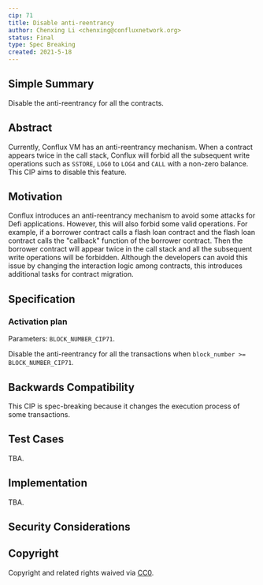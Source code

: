 ```yaml
---
cip: 71
title: Disable anti-reentrancy
author: Chenxing Li <chenxing@confluxnetwork.org>
status: Final
type: Spec Breaking
created: 2021-5-18
---
```


## Simple Summary
Disable the anti-reentrancy for all the contracts. 

## Abstract
Currently, Conflux VM has an anti-reentrancy mechanism. When a contract appears twice in the call stack, Conflux will forbid all the subsequent write operations such as `SSTORE`, `LOG0` to `LOG4` and `CALL` with a non-zero balance. This CIP aims to disable this feature.

## Motivation
Conflux introduces an anti-reentrancy mechanism to avoid some attacks for Defi applications. However, this will also forbid some valid operations. For example, if a borrower contract calls a flash loan contract and the flash loan contract calls the "callback" function of the borrower contract. Then the borrower contract will appear twice in the call stack and all the subsequent write operations will be forbidden. Although the developers can avoid this issue by changing the interaction logic among contracts, this introduces additional tasks for contract migration.

## Specification

### Activation plan

Parameters: `BLOCK_NUMBER_CIP71`. 

Disable the anti-reentrancy for all the transactions when `block_number >= BLOCK_NUMBER_CIP71`. 

## Backwards Compatibility

This CIP is spec-breaking because it changes the execution process of some transactions. 

## Test Cases
TBA.

## Implementation
TBA.

## Security Considerations


## Copyright
Copyright and related rights waived via [CC0](https://creativecommons.org/publicdomain/zero/1.0/).
